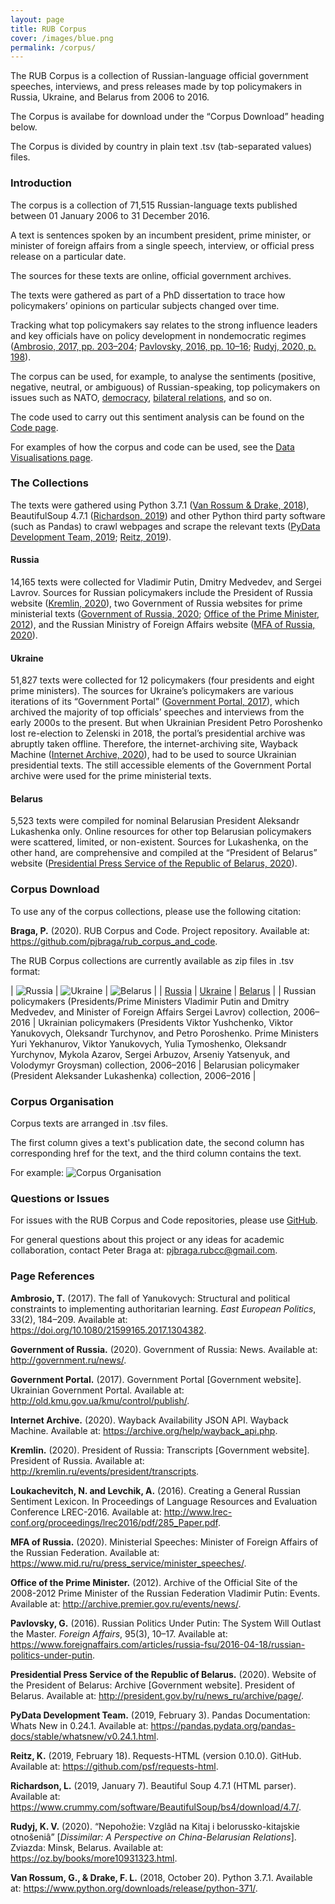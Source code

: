 ```yaml
---
layout: page
title: RUB Corpus
cover: /images/blue.png
permalink: /corpus/
---
```

The RUB Corpus is a collection of Russian-language official government speeches, interviews, and press releases made by top policymakers in Russia, Ukraine, and Belarus from 2006 to 2016.

The Corpus is availabe for download under the “Corpus Download” heading below.

The Corpus is divided by country in plain text .tsv (tab-separated values) files.

### Introduction
The corpus is a collection of 71,515 Russian-language texts published
between 01 January 2006 to 31 December 2016. 

A text is sentences spoken by an incumbent president, prime minister, or minister of foreign affairs from a single speech, interview, or official press release on a particular date.

The sources for these texts are online, official government archives.

The texts were gathered as part of a PhD dissertation to trace how policymakers’ opinions on particular subjects changed over time.

Tracking what top policymakers say relates to the strong influence leaders and key officials have on policy development in nondemocratic regimes ([Ambrosio, 2017, pp. 203–204](https://doi.org/10.1080/21599165.2017.1304382); [Pavlovsky, 2016, pp. 10–16](https://www.foreignaffairs.com/articles/russia-fsu/2016-04-18/russian-politics-under-putin); [Rudyj, 2020, p. 198](https://oz.by/books/more10931323.html)).

The corpus can be used, for example, to analyse the sentiments (positive, negative, neutral, or ambiguous) of Russian-speaking, top policymakers on issues such as NATO, [democracy](/rub_corpus_and_code/visuals/), [bilateral relations](/rub_corpus_and_code/visuals/), and so on. 

The code used to carry out this sentiment analysis can be found on the [Code page](/rub_corpus_and_code/code/).

For examples of how the corpus and code can be used, see the [Data Visualisations page](/rub_corpus_and_code/visuals/).

### The Collections
The texts were gathered using Python 3.7.1 ([Van Rossum & Drake, 2018](https://www.python.org/downloads/release/python-371/)), BeautifulSoup 4.7.1 ([Richardson, 2019](https://www.crummy.com/software/BeautifulSoup/bs4/download/4.7/)) and other Python third party software (such as Pandas) to crawl webpages and scrape the relevant texts ([PyData Development Team, 2019](https://pandas.pydata.org/pandas-docs/stable/whatsnew/v0.24.1.html); [Reitz, 2019](https://github.com/psf/requests-html)).

#### Russia
14,165 texts were collected for Vladimir Putin, Dmitry Medvedev, and Sergei Lavrov. Sources for Russian policymakers include the President of Russia website ([Kremlin, 2020](http://kremlin.ru/events/president/transcripts)), two Government of Russia websites for prime ministerial texts ([Government of Russia, 2020](http://government.ru/news/); [Office of the Prime Minister, 2012](http://archive.premier.gov.ru/events/news/)), and the Russian Ministry of Foreign Affairs website ([MFA of Russia, 2020](https://www.mid.ru/ru/press_service/minister_speeches/)).

#### Ukraine
51,827 texts were collected for 12 policymakers (four presidents and eight prime ministers). The sources for Ukraine’s policymakers are various iterations of its “Government Portal” ([Government Portal, 2017](http://old.kmu.gov.ua/kmu/control/publish/)), which archived the majority of top officials’ speeches and interviews from the early 2000s to the present. But when Ukrainian President Petro Poroshenko lost re-election to Zelenski in 2018, the portal’s presidential archive was abruptly taken offline. Therefore, the internet-archiving site, Wayback Machine ([Internet Archive, 2020](https://archive.org/help/wayback_api.php)), had to be used to source Ukrainian presidential texts. The still accessible elements of the Government Portal archive were used for the prime ministerial texts.

#### Belarus
5,523 texts were compiled for nominal Belarusian President Aleksandr Lukashenka only. Online resources for other top Belarusian policymakers were scattered, limited, or non-existent. Sources for Lukashenka, on the other hand, are comprehensive and compiled at the “President of Belarus” website ([Presidential Press Service of the Republic of Belarus, 2020](http://president.gov.by/ru/news_ru/archive/page/)).

### Corpus Download
To use any of the corpus collections, please use the following citation:

<p class=reference><strong>Braga, P.</strong> (2020). RUB Corpus and Code. Project repository. Available at:<a href="https://github.com/pjbraga/rub_corpus_and_code"> https://github.com/pjbraga/rub_corpus_and_code</a>.</p>

The RUB Corpus collections are currently available as zip files in .tsv format:

| ![Russia](/images/database_image.png) | ![Ukraine](/images/database_image.png) | ![Belarus](/images/database_image.png) |
| <a href="https://github.com/pjbraga/rub_corpus_and_code/raw/main/_corpus/russia_all_texts.tsv.zip">Russia</a> | <a href="https://github.com/pjbraga/rub_corpus_and_code/raw/main/_corpus/ukraine_all_texts.tsv.zip">Ukraine</a> | <a href="https://github.com/pjbraga/rub_corpus_and_code/raw/main/_corpus/belarus_all_texts.tsv.zip">Belarus</a> |
| Russian policymakers (Presidents/Prime Ministers Vladimir Putin and Dmitry Medvedev, and Minister of Foreign Affairs Sergei Lavrov) collection, 2006–2016 | Ukrainian policymakers (Presidents Viktor Yushchenko, Viktor Yanukovych, Oleksandr Turchynov, and Petro Poroshenko. Prime Ministers Yuri Yekhanurov, Viktor Yanukovych, Yulia Tymoshenko, Oleksandr Yurchynov, Mykola Azarov, Sergei Arbuzov, Arseniy Yatsenyuk, and Volodymyr Groysman) collection, 2006–2016 |  Belarusian policymaker (President Aleksander Lukashenka) collection, 2006–2016 |

### Corpus Organisation
Corpus texts are arranged in .tsv files. 

The first column gives a text's publication date, the second column has corresponding href for the text, and the third column contains the text. 

For example:
![Corpus Organisation](/rub_corpus_and_code/images/corpus_org.png)

### Questions or Issues
For issues with the RUB Corpus and Code repositories, please use <a href="https://github.com/pjbraga/rub_corpus_and_code">GitHub</a>. 

For general questions about this project or any ideas for academic collaboration, contact Peter Braga at: pjbraga.rubcc@gmail.com.

### Page References
<p class=reference><strong>Ambrosio, T.</strong> (2017). The fall of Yanukovych: Structural and political constraints to implementing authoritarian learning. <i>East European Politics</i>, 33(2), 184–209. Available at: <a href="https://doi.org/10.1080/21599165.2017.1304382">https://doi.org/10.1080/21599165.2017.1304382</a>.</p>
<p class=reference><strong>Government of Russia.</strong> (2020). Government of Russia: News. Available at: <a href="http://government.ru/news/">http://government.ru/news/</a>.</p>
<p class=reference><strong>Government Portal.</strong> (2017). Government Portal [Government website]. Ukrainian Government Portal. Available at: <a href="http://old.kmu.gov.ua/kmu/control/publish/">http://old.kmu.gov.ua/kmu/control/publish/</a>.</p>
<p class=reference><strong>Internet Archive.</strong> (2020). Wayback Availability JSON API. Wayback Machine. Available at: <a href="https://archive.org/help/wayback_api.php">https://archive.org/help/wayback_api.php</a>.</p>
<p class=reference><strong>Kremlin.</strong> (2020). President of Russia: Transcripts [Government website]. President of Russia. Available at: <a href="http://kremlin.ru/events/president/transcripts">http://kremlin.ru/events/president/transcripts</a>.</p>
<p class=reference><strong>Loukachevitch, N. and Levchik, A.</strong> (2016). Creating a General Russian Sentiment Lexicon. In Proceedings of Language Resources and Evaluation Conference LREC-2016. Available at: <a href="http://www.lrec-conf.org/proceedings/lrec2016/pdf/285_Paper.pdf">http://www.lrec-conf.org/proceedings/lrec2016/pdf/285_Paper.pdf</a>.</p>
<p class=reference><strong>MFA of Russia.</strong> (2020). Ministerial Speeches: Minister of Foreign Affairs of the Russian Federation. Available at: <a href="https://www.mid.ru/ru/press_service/minister_speeches/">https://www.mid.ru/ru/press_service/minister_speeches/</a>.</p>
<p class=reference><strong>Office of the Prime Minister.</strong> (2012). Archive of the Official Site of the 2008-2012 Prime Minister of the Russian Federation Vladimir Putin: Events. Available at: <a href="http://archive.premier.gov.ru/events/news/">http://archive.premier.gov.ru/events/news/</a>.</p>
<p class=reference><strong>Pavlovsky, G.</strong> (2016).</strong> Russian Politics Under Putin: The System Will Outlast the Master. <i>Foreign Affairs</i>, 95(3), 10–17. Available at: <a href="https://www.foreignaffairs.com/articles/russia-fsu/2016-04-18/russian-politics-under-putin">https://www.foreignaffairs.com/articles/russia-fsu/2016-04-18/russian-politics-under-putin</a>.</p>
<p class=reference><strong>Presidential Press Service of the Republic of Belarus.</strong> (2020). Website of the President of Belarus: Archive [Government website]. President of Belarus. Available at: <a href="http://president.gov.by/ru/news_ru/archive/page/">http://president.gov.by/ru/news_ru/archive/page/</a>.</p>
<p class=reference><strong>PyData Development Team.</strong> (2019, February 3). Pandas Documentation: Whats New in 0.24.1. Available at: <a href="https://pandas.pydata.org/pandas-docs/stable/whatsnew/v0.24.1.html">https://pandas.pydata.org/pandas-docs/stable/whatsnew/v0.24.1.html</a>.</p>
<p class=reference><strong>Reitz, K.</strong> (2019, February 18). Requests-HTML (version 0.10.0). GitHub. Available at: <a href="https://github.com/psf/requests-html">https://github.com/psf/requests-html</a>.</p>
<p class=reference><strong>Richardson, L.</strong> (2019, January 7). Beautiful Soup 4.7.1 (HTML parser). Available at: <a href="https://www.crummy.com/software/BeautifulSoup/bs4/download/4.7/">https://www.crummy.com/software/BeautifulSoup/bs4/download/4.7/</a>.</p>
<p class=reference><strong>Rudyj, K. V.</strong> (2020). “Nepohožie: Vzglâd na Kitaj i belorussko-kitajskie otnošeniâ” [<i>Dissimilar: A Perspective on China-Belarusian Relations</i>]. Zviazda: Minsk, Belarus. Available at: <a href="https://oz.by/books/more10931323.html">https://oz.by/books/more10931323.html</a>.</p>
<p class=reference><strong>Van Rossum, G., & Drake, F. L.</strong> (2018, October 20). Python 3.7.1. Available at: <a href="https://www.python.org/downloads/release/python-371/">https://www.python.org/downloads/release/python-371/</a>.</p>

